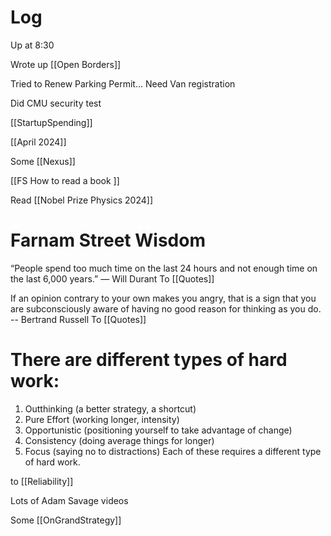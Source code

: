 

# Log


Up at 8:30 

Wrote up [[Open Borders]]

Tried to Renew Parking Permit... Need Van registration

Did CMU security test

[[StartupSpending]]

[[April 2024]]

Some [[Nexus]]

[[FS How to read a book ]]

Read [[Nobel Prize Physics 2024]]


# Farnam Street Wisdom
“People spend too much time on the last 24 hours and not enough time on the last 6,000 years.”
— Will Durant
To  [[Quotes]]

If an opinion contrary to your own makes you angry, that is a sign that you are subconsciously aware of having no good reason for thinking as you do.
-- Bertrand Russell 
To  [[Quotes]]

# There are different types of hard work:
1. Outthinking (a better strategy, a shortcut)  
2. Pure Effort (working longer, intensity)  
3. Opportunistic (positioning yourself to take advantage of change)  
4. Consistency (doing average things for longer)  
5. Focus (saying no to distractions)
Each of these requires a different type of hard work.

to [[Reliability]]


Lots of Adam Savage videos 

Some [[OnGrandStrategy]]
